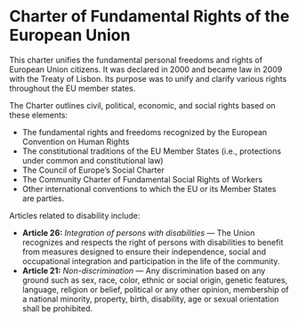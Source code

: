 # Charter of Fundamental Rights of the European Union

This charter unifies the fundamental personal freedoms and rights of European Union citizens. It was declared in 2000 and became law in 2009 with the Treaty of Lisbon. Its purpose was to unify and clarify various rights throughout the EU member states.

The Charter outlines civil, political, economic, and social rights based on these elements:

* The fundamental rights and freedoms recognized by the European Convention on Human Rights&#x20;
* The constitutional traditions of the EU Member States (i.e., protections under common and constitutional law)&#x20;
* The Council of Europe’s Social Charter&#x20;
* The Community Charter of Fundamental Social Rights of Workers&#x20;
* Other international conventions to which the EU or its Member States are parties.&#x20;

Articles related to disability include:

* **Article 26:** _Integration of persons with disabilities_ — The Union recognizes and respects the right of persons with disabilities to benefit from measures designed to ensure their independence, social and occupational integration and participation in the life of the community.
* **Article 21:** _Non-discrimination_ — Any discrimination based on any ground such as sex, race, color, ethnic or social origin, genetic features, language, religion or belief, political or any other opinion, membership of a national minority, property, birth, disability, age or sexual orientation shall be prohibited.
